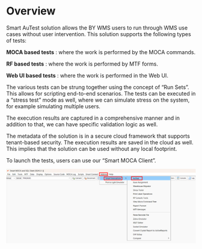 # Overview

Smart AuTest solution allows the BY WMS users to run through WMS use cases without user intervention. This solution supports the following types of tests:

   **MOCA based tests**   : where the work is performed by the MOCA commands.
   
   **RF based tests**     : where the work is performed by MTF forms.
   
   **Web UI based tests** : where the work is performed in the Web UI.

The various tests can be strung together using the concept of “Run Sets”. This allows for scripting end-to-end scenarios. The tests can be executed in a “stress test” mode as well, where we can simulate stress on the system, for example simulating multiple users.

The execution results are captured in a comprehensive manner and in addition to that, we can have specific validation logic as well.

The metadata of the solution is in a secure cloud framework that supports tenant-based security. The execution results are saved in the cloud as well. This implies that the solution can be used without any local footprint.

To launch the tests, users can use our “Smart MOCA Client”.

![](overview/image1.png)

